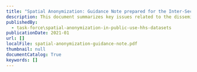 ```yaml
---
title: "Spatial Anonymization: Guidance Note prepared for the Inter-Secretariat Working Group on Household Surveys"
description: This document summarizes key issues related to the dissemination of spatial data with household surveys. The content is for review and comment and is subject to change. The document was produced by members of the DHS program of ICF and the Development Data Group of the World Bank.
publishedBy:
  - task-force\spatial-anonymization-in-public-use-hhs-datasets
publicationDate: 2021-01
url: []
localFile: spatial-anonymization-guidance-note.pdf
thumbnail: null
documentCatalog: True
keywords: []
---
```


